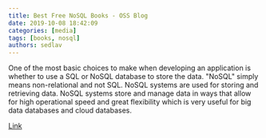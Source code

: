 ```yaml
---
title: Best Free NoSQL Books - OSS Blog
date: 2019-10-08 18:42:09
categories: [media]
tags: [books, nosql]
authors: sedlav
---
```


One of the most basic choices to make when developing an application is whether to use a SQL or NoSQL database to store the data. "NoSQL" simply means non-relational and not SQL. NoSQL systems are used for storing and retrieving data. NoSQL systems store and manage data in ways that allow for high operational speed and great flexibility which is very useful for big data databases and cloud databases.

[Link](https://www.ossblog.org/best-free-nosql-books/)

